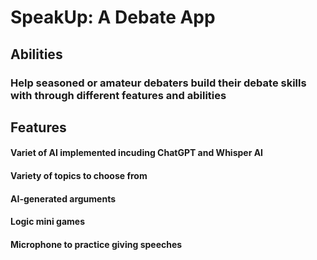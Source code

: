 <h1>SpeakUp: A Debate App</h1>

<h2>Abilities</h2>
<h3>Help seasoned or amateur debaters build their debate skills with through different features and abilities</h3>

<h2>Features</h2>

<h4>Variet of AI implemented incuding ChatGPT and Whisper AI<h4>
<h4>Variety of topics to choose from</h4>
<h4>AI-generated arguments</h4>
<h4>Logic mini games</h4>
<h4>Microphone to practice giving speeches</h4>
